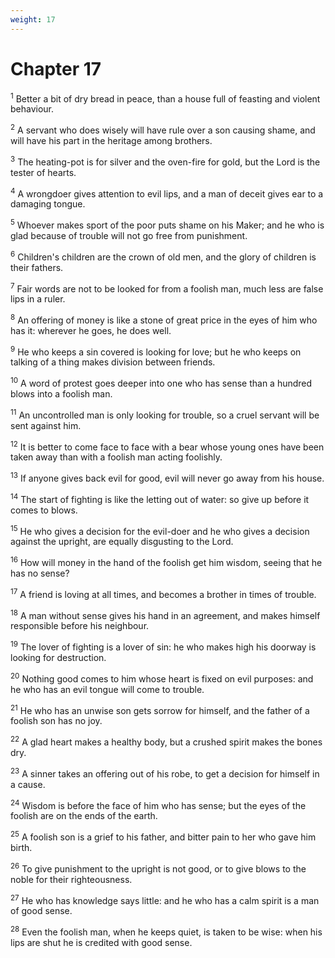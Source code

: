 ```yaml
---
weight: 17
---
```


# Chapter 17

<sup>1</sup> Better a bit of dry bread in peace, than a house full of feasting and violent behaviour. 

<sup>2</sup> A servant who does wisely will have rule over a son causing shame, and will have his part in the heritage among brothers. 

<sup>3</sup> The heating-pot is for silver and the oven-fire for gold, but the Lord is the tester of hearts. 

<sup>4</sup> A wrongdoer gives attention to evil lips, and a man of deceit gives ear to a damaging tongue. 

<sup>5</sup> Whoever makes sport of the poor puts shame on his Maker; and he who is glad because of trouble will not go free from punishment. 

<sup>6</sup> Children's children are the crown of old men, and the glory of children is their fathers. 

<sup>7</sup> Fair words are not to be looked for from a foolish man, much less are false lips in a ruler. 

<sup>8</sup> An offering of money is like a stone of great price in the eyes of him who has it: wherever he goes, he does well. 

<sup>9</sup> He who keeps a sin covered is looking for love; but he who keeps on talking of a thing makes division between friends. 

<sup>10</sup> A word of protest goes deeper into one who has sense than a hundred blows into a foolish man. 

<sup>11</sup> An uncontrolled man is only looking for trouble, so a cruel servant will be sent against him. 

<sup>12</sup> It is better to come face to face with a bear whose young ones have been taken away than with a foolish man acting foolishly. 

<sup>13</sup> If anyone gives back evil for good, evil will never go away from his house. 

<sup>14</sup> The start of fighting is like the letting out of water: so give up before it comes to blows. 

<sup>15</sup> He who gives a decision for the evil-doer and he who gives a decision against the upright, are equally disgusting to the Lord. 

<sup>16</sup> How will money in the hand of the foolish get him wisdom, seeing that he has no sense? 

<sup>17</sup> A friend is loving at all times, and becomes a brother in times of trouble. 

<sup>18</sup> A man without sense gives his hand in an agreement, and makes himself responsible before his neighbour. 

<sup>19</sup> The lover of fighting is a lover of sin: he who makes high his doorway is looking for destruction. 

<sup>20</sup> Nothing good comes to him whose heart is fixed on evil purposes: and he who has an evil tongue will come to trouble. 

<sup>21</sup> He who has an unwise son gets sorrow for himself, and the father of a foolish son has no joy. 

<sup>22</sup> A glad heart makes a healthy body, but a crushed spirit makes the bones dry. 

<sup>23</sup> A sinner takes an offering out of his robe, to get a decision for himself in a cause. 

<sup>24</sup> Wisdom is before the face of him who has sense; but the eyes of the foolish are on the ends of the earth. 

<sup>25</sup> A foolish son is a grief to his father, and bitter pain to her who gave him birth. 

<sup>26</sup> To give punishment to the upright is not good, or to give blows to the noble for their righteousness. 

<sup>27</sup> He who has knowledge says little: and he who has a calm spirit is a man of good sense. 

<sup>28</sup> Even the foolish man, when he keeps quiet, is taken to be wise: when his lips are shut he is credited with good sense. 


